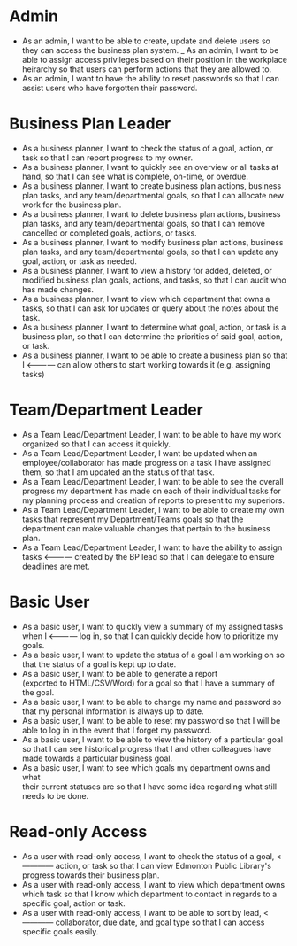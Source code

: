 Admin
=====
- As an admin, I want to be able to create, update and delete users so they
  can access the business plan system.
_ As an admin, I want to be able to assign access privileges based on their
  position in the workplace heirarchy so that users can perform actions that
  they are allowed to.
- As an admin, I want to have the ability to reset passwords so that I can
  assist users who have forgotten their password.

Business Plan Leader
====================
- As a business planner, I want to check the status of a goal, action, or task 
  so that I can report progress to my owner.
- As a business planner, I want to quickly see an overview or all tasks at
  hand, so that I can see what is complete, on-time, or overdue.
- As a business planner, I want to create business plan actions, business plan 
  tasks, and any team/departmental goals, so that I can allocate new work for
  the business plan.
- As a business planner, I want to delete business plan actions, business plan 
  tasks, and any team/departmental goals, so that I can remove cancelled or
  completed goals, actions, or tasks.
- As a business planner, I want to modify business plan actions, business plan 
  tasks, and any team/departmental goals, so that I can update any goal,
  action, or task as needed.
- As a business planner, I want to view a history for added, deleted, or
  modified business plan goals, actions, and tasks, so that I can audit who
  has made changes.
- As a business planner, I want to view which department that owns a tasks, 
  so that I can ask for updates or query about the notes about the task.
- As a business planner, I want to determine what goal, action, or task is a 
  business plan, so that I can determine the priorities of said goal, action,
  or task.
- As a business planner, I want to be able to create a business plan so that I	<————
  can allow others to start working towards it (e.g. assigning tasks)

Team/Department Leader
======================
- As a Team Lead/Department Leader, I want to be able to have my work
  organized so that I can access it quickly.
- As a Team Lead/Department Leader, I want be updated when an
  employee/collaborator has made progress on a task I have assigned them, so
  that I am updated an the status of that task.
- As a Team Lead/Department Leader, I want to be able to see the overall 
  progress my department has made on each of their individual tasks for my
  planning process and creation of reports to present to my superiors.
- As a Team Lead/Department Leader, I want to be able to create my own tasks
  that represent my Department/Teams goals so that the department can make
  valuable changes that pertain to the business plan.
- As a Team Lead/Department Leader, I want to have the ability to assign tasks	<————
  created by the BP lead so that I can delegate to ensure deadlines are met. 

Basic User
==========
- As a basic user, I want to quickly view a summary of my assigned tasks when I <————
  log in, so that I can quickly decide how to prioritize my goals.
- As a basic user, I want to update the status of a goal I am working on so
  that the status of a goal is kept up to date. 
- As a basic user, I want to be able to generate a report 			
  (exported to HTML/CSV/Word) for a goal so that I have a summary of the goal. 	
- As a basic user, I want to be able to change my name and password so that my
  personal information is always up to date.
- As a basic user, I want to be able to reset my password so that I will be
  able to log in in the event that I forget my password.
- As a basic user, I want to be able to view the history of a particular goal
  so that I can see historical progress that I and other colleagues have made
  towards a particular business goal.
- As a basic user, I want to see which goals my department owns and what	
  their current statuses are so that I have some idea regarding what still 
  needs to be done.

Read-only Access
================
- As a user with read-only access, I want to check the status of a goal, 	<————
  action, or task so that I can view Edmonton Public Library's progress 
  towards their business plan.
- As a user with read-only access, I want to view which department owns which 
  task so that I know which department to contact in regards to a specific 
  goal, action or task.
- As a user with read-only access, I want to be able to sort by lead, 		<————
  collaborator, due date, and goal type so that I can access specific goals 
  easily.
